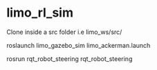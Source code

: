 # limo_rl_sim

Clone inside a src folder i.e limo_ws/src/

roslaunch limo_gazebo_sim limo_ackerman.launch

rosrun rqt_robot_steering rqt_robot_steering
